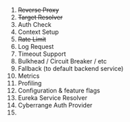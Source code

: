 1. ~~Reverse Proxy~~
2. ~~Target Resolver~~
3. Auth Check
4. Context Setup
5. ~~Rate Limit~~
6. Log Request
7. Timeout Support
8. Bulkhead / Circuit Breaker / etc
9. Fallback (to default backend service)
10. Metrics
11. Profiling
12. Configuration & feature flags
13. Eureka Service Resolver
14. Cyberrange Auth Provider
15. 